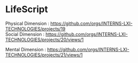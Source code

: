 # LifeScript
Physical Dimension : https://github.com/orgs/INTERNS-LXI-TECHNOLOGIES/projects/19  
Social Dimension : https://github.com/orgs/INTERNS-LXI-TECHNOLOGIES/projects/20/views/1

Mental Dimension  : https://github.com/orgs/INTERNS-LXI-TECHNOLOGIES/projects/21/views/1
